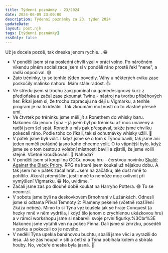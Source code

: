 ```yaml
---
title: Týdenní poznámky - 23/2024
date: 2024-06-09 23:00:00
description: Týdenní poznámky za 23. týden 2024
updateDate:
layout: post.njk
tags: [týdenní poznámky]
rssOnly: false
---
```

Už je docela pozdě, tak dneska jenom rychle… 😁 
- V pondělí jsem si na poslední chvíli vzal v práci volno. Po náročném víkendu plném socializace jsem si v pondělí ráno prostě řekl "nene", a radši odpočíval. 😅 
- Zato tréninky, ty se tenhle týden povedly. Váhy u některých cviku zase poskočily malinko nahoru. Mám stále radost. 👍 
- Ve středu jsem si trochu zavzpomínal na gamedesignový kurz z předloňska a začal zase zkoumat Twine - nástroj na tvorbu příběhových her. Říkal jsem si, že trochu zapracuju na ději u Vigmarku, a tenhle program je na to ideální. Tak zkoumám možnosti co to vlastně přesně umí. 
- Ve čtvrtek po tréninku jsme měli jít s Ronethem do whisky baru. Nakonec šla jenom Týna – já jsem byl po tréninku až moc unavený a radši jsem šel spát. Roneth u nás pak přespával, takže jsme chvilku pokecali ráno. Podle toho co říkali, tak si ochutnávky whisky užili. 🙂 
- V pátek jsme byli volit. I když jsme se o tom s Týnou bavili, tak jsme ani jeden neměli pořádně jasno koho chceme volit. O to vtipnější bylo, když jsme se o tom cestou z volební místnosti bavili a zjistili, že jsme volili stejně. Včetně kroužkování. 🙂 Náhoda? 
- V pondělí jsem si koupil na GOGu novou hru – čerstvou novinku [Skald: Against the Black Priory](https://www.gog.com/game/skald_against_the_black_priory). RPG na které jsem koukal už nějakou dobu. A tak jsem ho v pátek začal hrát. Jsem na začátku, ale dost mně to pohltilo. Akorát přemýšlím, jestli mně to nemůže moc ovlivnit při vymýšlení Vigmarku. 😁 No, uvidíme. ¨
- Začali jsme zas po dlouhé době koukat na Harryho Pottera. 😅 To se neomrzí. 
- V sobotu jsme byli na deskovkovém Brnohraní v Lužánkách. Odnesli jsme si odtama Příval Temnoty 2: Plameny pekelné (včetně rozšíření Zkáza nebes). Mimo to si Týna vyzkoušela jak se hraje Conquest (a hezky mně v něm vydrtila, i když šlo jenom o zrychlenou ukázkovou hru) a v rámci workshopu jsme si nabarvili svoje první figurky.%3Cbr%3E<br> Nakonec jsme vytáhli ven na pokec Finna. Dali jsme si zmrzku, poseděli v parku a pokecali co je nového. 
- V neděli Týna upekla banánovou buchtu, sbalili jsme věci a vyrazili do lesa. Já se zas houpal v síti a četl si a Týna pobíhala kolem a sbírala houby. No, večeře dneska byla jasná. 🙂
